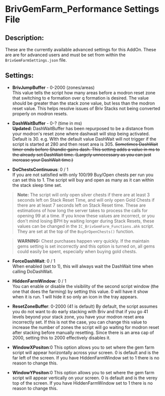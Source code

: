 # BrivGemFarm_Performance Settings File
## Description:
These are the currently available advanced settings for this AddOn. These are are for advanced users and must be set from within the ``BrivGemFarmSettings.json`` file.

## Settings: 

* **BrivJumpBuffer** - 0-2000 (zones/areas)  
This value tells the script how many areas before a modron reset zone that switching to e formation over q formation is desired. The value should be greater than the stack zone value, but less than the modron reset value. This helps resolve issues of Briv Stacks not being converted properly on modron resets.
  
* **DashWaitBuffer** - 0-? (time in ms)  
**Updated:** DashWaitBuffer has been repurposed to be a distance from your modron's reset zone where dashwait will stop being activated. Default is 30.
e.g. WIth the default value DashWait will not trigger if the script is started at 280 and then reset area is 305.
~~Sometimes DashWait timer ends before Shandie gains dash. This setting adds a value in ms to the already set DashWait time. (Largely unnecessary as you can just increase your DashWait time.)~~

* **DoChestsContinuous**: 0 / 1  
If you are not satisfied with only 100/99 Buy/Open chests per run you can set this to 1. The script will buy and open as many as it can within the stack sleep time set. 

> **Note:** The script will only open silver chests if there are at least 3 seconds left on Stack Reset Time, and will only open Gold Chests if there are at least 7 seconds left on Stack Reset time. These are estimations of how long the server takes to process the calls for opening 99 at a time. If you know these values are incorrect, or you don't mind losing BPH by waiting longer during Stack Resets, these values can be changed in the ``IC_BrivGemFarm_Functions.ahk`` script. They are set at the top of the ``BuyOrOpenChests()`` function.  

> **WARNING:** Chest purchases happen very quickly. If the maintain gems setting is set incorrectly and this option is turned on, all gems could easily be spent, especially when buying gold chests.

* **ForceDashWait**: 0 / 1  
When enabled (set to 1), this will always wait the DashWait time when calling DoDashWait.

* **HiddenFarmWindow**: 0 / 1  
You can enable or disable the visibility of the second script window (the one that does the farming) by setting this value. 0 will have it show when it is run. 1 will hide it so only an icon in the tray appears.

* **ResetZoneBuffer**: 0-2000 (41 is default)
By default, the script assumes you do not want to do early stacking with Briv and that if you go 41 levels beyond your stack zone, you have your modron reset area incorrectly set. If this is not the case, you can change this value to increase the number of zones the script will go waiting for modron reset after stacking before manually resetting. Since there is an area cap of 2000, setting this to 2000 effectively disables it.

* **WindowXPositon**:0
This option allows you to set where the gem farm script will appear horizontally across your screen. 0 is default and is the far left of the screen. If you have HiddenFarmWindow set to 1 there is no reason to change this.

* **WindowYPositon**:0
This option allows you to set where the gem farm script will appear vertically on your screen. 0 is default and is the verey top of the screen. If you have HiddenFarmWindow set to 1 there is no reason to change this.
